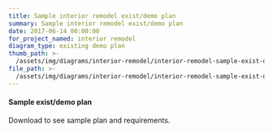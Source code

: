 ```yaml
---
title: Sample interior remodel exist/demo plan
summary: Sample interior remodel exist/demo plan
date: 2017-06-14 00:00:00
for_project_named: interior remodel
diagram_type: existing demo plan
thumb_path: >-
  /assets/img/diagrams/interior-remodel/interior-remodel-sample-exist-demo-plan.png
file_path: >-
  /assets/img/diagrams/interior-remodel/interior-remodel-sample-exist-demo-plan.pdf
---
```



#### Sample exist/demo plan

Download to see sample plan and requirements.
